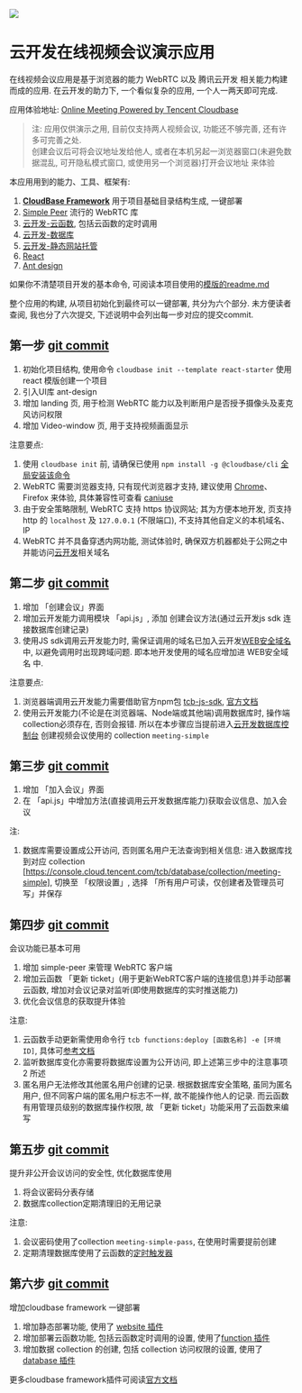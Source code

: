 <a href="https://github.com/TencentCloudBase/cloudbase-templates"><img src="https://main.qcloudimg.com/raw/d94d993269048beb4827b2612ed53692.png"></a>

# 云开发在线视频会议演示应用
在线视频会议应用是基于浏览器的能力 WebRTC 以及 腾讯云开发 相关能力构建而成的应用. 在云开发的助力下, 一个看似复杂的应用, 一个人一两天即可完成.

应用体验地址: [Online Meeting Powered by Tencent Cloudbase](https://tcb-demo-10cf5b-1302484483.tcloudbaseapp.com/meeting-simple/) 
> 注: 应用仅供演示之用, 目前仅支持两人视频会议, 功能还不够完善, 还有许多可完善之处.   
> 创建会议后可将会议地址发给他人, 或者在本机另起一浏览器窗口(未避免数据混乱, 可开隐私模式窗口, 或使用另一个浏览器)打开会议地址 来体验

本应用用到的能力、工具、框架有:
1. **[CloudBase Framework](https://github.com/TencentCloudBase/cloudbase-framework)** 用于项目基础目录结构生成, 一键部署
2. [Simple Peer](https://github.com/feross/simple-peer) 流行的 WebRTC 库
3. [云开发-云函数](https://docs.cloudbase.net/cloud-function/introduce.html), 包括云函数的定时调用
4. [云开发-数据库](https://docs.cloudbase.net/database/introduce.html)
5. [云开发-静态网站托管](https://docs.cloudbase.net/hosting/introduce.html)
6. [React](https://reactjs.bootcss.com/) 
7. [Ant design](https://ant.design)

如果你不清楚项目开发的基本命令, 可阅读本项目使用的[模版的readme.md](https://github.com/TencentCloudBase/cloudbase-templates/blob/master/react-starter/README.md)


整个应用的构建, 从项目初始化到最终可以一键部署, 共分为六个部分. 未方便读者查阅, 我也分了六次提交, 下述说明中会列出每一步对应的提交commit.

## 第一步 [git commit](https://github.com/oe/serverless-zoom-with-webrtc/commit/a485865738b6ebbf668a49d0dd7876f7cd6ef17f)

1. 初始化项目结构, 使用命令 `cloudbase init --template react-starter` 使用react 模版创建一个项目
2. 引入UI库 ant-design
3. 增加 landing 页, 用于检测 WebRTC 能力以及判断用户是否授予摄像头及麦克风访问权限
4. 增加 Video-window 页, 用于支持视频画面显示

注意要点:
1. 使用 `cloudbase init` 前, 请确保已使用 `npm install -g @cloudbase/cli` [全局安装该命令](https://docs.cloudbase.net/quick-start/web.html)
2. WebRTC 需要浏览器支持, 只有现代浏览器才支持, 建议使用 [Chrome](https://www.google.cn/chrome/)、Firefox 来体验, 具体兼容性可查看 [caniuse](https://caniuse.com/#search=webrtc)
3. 由于安全策略限制, WebRTC 支持 https 协议网站; 其为方便本地开发, 页支持 http 的 `localhost` 及 `127.0.0.1` (不限端口), 不支持其他自定义的本机域名、IP
4. WebRTC 并不具备穿透内网功能, 测试体验时, 确保双方机器都处于公网之中并能访问[云开发](https://www.cloudbase.net)相关域名


## 第二步 [git commit](https://github.com/oe/serverless-zoom-with-webrtc/commit/ecc61be1ba59f7910ebcffe425e0c53edf0160b5)

1. 增加 「创建会议」界面
2. 增加云开发能力调用模块 「api.js」, 添加 创建会议方法(通过云开发js sdk 连接数据库创建记录)
3. 使用JS sdk调用云开发能力时, 需保证调用的域名已加入云开发[WEB安全域名](https://console.cloud.tencent.com/tcb/env/safety)中, 以避免调用时出现跨域问题. 即本地开发使用的域名应增加进 WEB安全域名 中.

注意要点:
1. 浏览器端调用云开发能力需要借助官方npm包 [tcb-js-sdk](https://www.npmjs.com/package/tcb-js-sdk), [官方文档](https://docs.cloudbase.net/api-reference/webv2/initialization.html)
2. 使用云开发能力(不论是在浏览器端、Node端或其他端)调用数据库时, 操作端collection必须存在, 否则会报错. 所以在本步骤应当提前进入[云开发数据库控制台](https://console.cloud.tencent.com/tcb/db/index) 创建视频会议使用的 collection `meeting-simple`


## 第三步 [git commit](https://github.com/oe/serverless-zoom-with-webrtc/commit/c8d9edcfc193e152ea5f3422aa4621c98399f819)

1. 增加 「加入会议」界面
2. 在 「api.js」中增加方法(直接调用云开发数据库能力)获取会议信息、加入会议

注:
1. 数据库需要设置成公开访问, 否则匿名用户无法查询到相关信息: 进入数据库找到对应 collection [https://console.cloud.tencent.com/tcb/database/collection/meeting-simple], 切换至 「权限设置」, 选择 「所有用户可读，仅创建者及管理员可写」并保存


## 第四步 [git commit](https://github.com/oe/serverless-zoom-with-webrtc/commit/607512a28d697e6c2d60efe795d449a483fe40b8)

会议功能已基本可用

1. 增加 simple-peer 来管理 WebRTC 客户端
2. 增加云函数 「更新 ticket」(用于更新WebRTC客户端的连接信息)并手动部署云函数, 增加对会议记录对监听(即使用数据库的实时推送能力)
3. 优化会议信息的获取提升体验

注意:
1. 云函数手动更新需使用命令行 `tcb functions:deploy [函数名称] -e [环境ID]`, 具体可[参考文档](https://docs.cloudbase.net/cloud-function/quick-start.html#di-2-bu-fa-bu-yun-han-shu)
2. 监听数据库变化亦需要将数据库设置为公开访问, 即上述第三步中的注意事项 2 所述
3. 匿名用户无法修改其他匿名用户创建的记录. 根据数据库安全策略, 虽同为匿名用户, 但不同客户端的匿名用户标志不一样, 故不能操作他人的记录. 而云函数有用管理员级别的数据库操作权限, 故 「更新 ticket」功能采用了云函数来编写


## 第五步 [git commit](https://github.com/oe/serverless-zoom-with-webrtc/commit/1cd2ebff769d06b29a34b245984d8fc61df17444)

提升非公开会议访问的安全性, 优化数据库使用
1. 将会议密码分表存储
2. 数据库collection定期清理旧的无用记录

注意:
1. 会议密码使用了collection `meeting-simple-pass`, 在使用时需要提前创建
2. 定期清理数据库使用了云函数的[定时触发器](https://docs.cloudbase.net/cloud-function/timer-trigger.html)

## 第六步 [git commit](https://github.com/oe/serverless-zoom-with-webrtc/commit/ec4c008e187b4b93d98fb351ffce2cd64e4c447d)

增加cloudbase framework 一键部署

1. 增加静态部署功能, 使用了 [website 插件](https://github.com/TencentCloudBase/cloudbase-framework/tree/master/packages/framework-plugin-website)
2. 增加部署云函数功能, 包括云函数定时调用的设置, 使用了[function 插件](https://github.com/TencentCloudBase/cloudbase-framework/blob/master/packages/framework-plugin-function/README.md)
3. 增加数据 collection 的创建, 包括 collection 访问权限的设置, 使用了 [database 插件](https://github.com/TencentCloudBase/cloudbase-framework/blob/master/packages/framework-plugin-database/README.md)


更多cloudbase framework插件可阅读[官方文档](https://github.com/TencentCloudBase/cloudbase-framework#%E7%9B%AE%E5%89%8D%E6%94%AF%E6%8C%81%E7%9A%84%E6%8F%92%E4%BB%B6%E5%88%97%E8%A1%A8)
